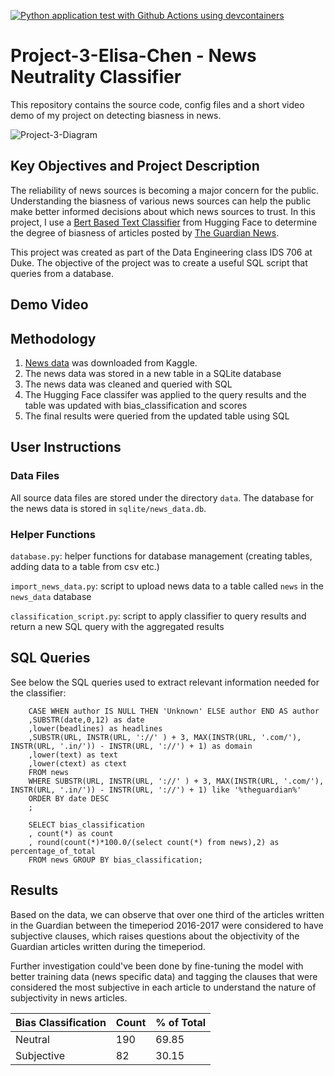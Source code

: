 [![Python application test with Github Actions using devcontainers](https://github.com/nogibjj/Project-3-Elisa-Chen/actions/workflows/makefile.yml/badge.svg)](https://github.com/nogibjj/Project-3-Elisa-Chen/actions/workflows/makefile.yml)
# Project-3-Elisa-Chen - News Neutrality Classifier

This repository contains the source code, config files and a short video demo of my project on detecting biasness in news. 

![Project-3-Diagram](https://user-images.githubusercontent.com/25168588/199878167-2d7683ec-1a5c-4432-ae1f-a73e6d7e99d4.png)

## Key Objectives and Project Description
The reliability of news sources is becoming a major concern for the public. Understanding the biasness of various news sources can help the public make better informed decisions about which news sources to trust. In this project, I use a [Bert Based Text Classifier](https://huggingface.co/cffl/bert-base-styleclassification-subjective-neutral?text=I+like+you.+I+love+you) from Hugging Face to determine the degree of biasness of articles posted by [The Guardian News](https://www.theguardian.com/us).

This project was created as part of the Data Engineering class IDS 706 at Duke. The objective of the project was to create a useful SQL script that queries from a database. 

## Demo Video

## Methodology
1. [News data](https://www.kaggle.com/datasets/sunnysai12345/news-summary) was downloaded from Kaggle.
2. The news data was stored in a new table in a SQLite database
3. The news data was cleaned and queried with SQL
4. The Hugging Face classifer was applied to the query results and the table was updated with bias_classification and scores
5. The final results were queried from the updated table using SQL

## User Instructions

### Data Files
All source data files are stored under the directory `data`. The database for the news data is stored in `sqlite/news_data.db`. 

### Helper Functions
`database.py`: helper functions for database management (creating tables, adding data to a table from csv etc.)

`import_news_data.py`: script to upload news data to a table called `news` in the `news_data` database

`classification_script.py`: script to apply classifier to query results and return a new SQL query with the aggregated results

## SQL Queries
See below the SQL queries used to extract relevant information needed for the classifier:
```SELECT 
    CASE WHEN author IS NULL THEN 'Unknown' ELSE author END AS author
    ,SUBSTR(date,0,12) as date
    ,lower(beadlines) as headlines
    ,SUBSTR(URL, INSTR(URL, '://' ) + 3, MAX(INSTR(URL, '.com/'), INSTR(URL, '.in/')) - INSTR(URL, '://') + 1) as domain
    ,lower(text) as text
    ,lower(ctext) as ctext
    FROM news
    WHERE SUBSTR(URL, INSTR(URL, '://' ) + 3, MAX(INSTR(URL, '.com/'), INSTR(URL, '.in/')) - INSTR(URL, '://') + 1) like '%theguardian%'
    ORDER BY date DESC
    ;
```

```
    SELECT bias_classification
    , count(*) as count 
    , round(count(*)*100.0/(select count(*) from news),2) as percentage_of_total
    FROM news GROUP BY bias_classification;
```

## Results
Based on the data, we can observe that over one third of the articles written in the Guardian between the timeperiod 2016-2017 were considered to have subjective clauses, which raises questions about the objectivity of the Guardian articles written during the timeperiod. 

Further investigation could've been done by fine-tuning the model with better training data (news specific data) and tagging the clauses that were considered the most subjective in each article to understand the nature of subjectivity in news articles.

| Bias Classification | Count | % of Total |
| ----------- | ----------- | ----------- |
| Neutral      | 190       | 69.85        |
| Subjective   | 82       | 30.15       |

